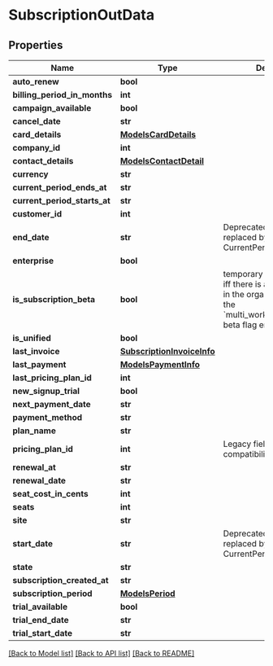 # SubscriptionOutData

## Properties

Name | Type | Description | Notes
------------ | ------------- | ------------- | -------------
**auto_renew** | **bool** |  | [optional] 
**billing_period_in_months** | **int** |  | [optional] 
**campaign_available** | **bool** |  | [optional] 
**cancel_date** | **str** |  | [optional] 
**card_details** | [**ModelsCardDetails**](ModelsCardDetails.md) |  | [optional] 
**company_id** | **int** |  | [optional] 
**contact_details** | [**ModelsContactDetail**](ModelsContactDetail.md) |  | [optional] 
**currency** | **str** |  | [optional] 
**current_period_ends_at** | **str** |  | [optional] 
**current_period_starts_at** | **str** |  | [optional] 
**customer_id** | **int** |  | [optional] 
**end_date** | **str** | Deprecated: this field will be replaced by CurrentPeriodEndsAt | [optional] 
**enterprise** | **bool** |  | [optional] 
**is_subscription_beta** | **bool** | temporary flag which is true iff there is at least one admin in the organization, who has the &#x60;multi_workspace_payments&#x60; beta flag enabled | [optional] 
**is_unified** | **bool** |  | [optional] 
**last_invoice** | [**SubscriptionInvoiceInfo**](SubscriptionInvoiceInfo.md) |  | [optional] 
**last_payment** | [**ModelsPaymentInfo**](ModelsPaymentInfo.md) |  | [optional] 
**last_pricing_plan_id** | **int** |  | [optional] 
**new_signup_trial** | **bool** |  | [optional] 
**next_payment_date** | **str** |  | [optional] 
**payment_method** | **str** |  | [optional] 
**plan_name** | **str** |  | [optional] 
**pricing_plan_id** | **int** | Legacy fields (kept for compatibility with FE) | [optional] 
**renewal_at** | **str** |  | [optional] 
**renewal_date** | **str** |  | [optional] 
**seat_cost_in_cents** | **int** |  | [optional] 
**seats** | **int** |  | [optional] 
**site** | **str** |  | [optional] 
**start_date** | **str** | Deprecated: this field will be replaced by CurrentPeriodStartsAt | [optional] 
**state** | **str** |  | [optional] 
**subscription_created_at** | **str** |  | [optional] 
**subscription_period** | [**ModelsPeriod**](ModelsPeriod.md) |  | [optional] 
**trial_available** | **bool** |  | [optional] 
**trial_end_date** | **str** |  | [optional] 
**trial_start_date** | **str** |  | [optional] 

[[Back to Model list]](../README.md#documentation-for-models) [[Back to API list]](../README.md#documentation-for-api-endpoints) [[Back to README]](../README.md)


